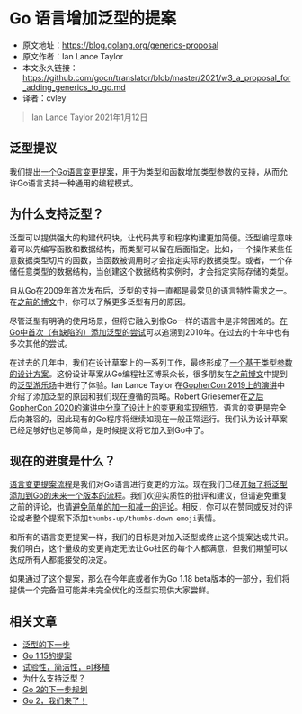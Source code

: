 # Go 语言增加泛型的提案

- 原文地址：https://blog.golang.org/generics-proposal
- 原文作者：Ian Lance Taylor
- 本文永久链接：https://github.com/gocn/translator/blob/master/2021/w3_a_proposal_for_adding_generics_to_go.md
- 译者：cvley

> Ian Lance Taylor
> 2021年1月12日

## 泛型提议

我们提出[一个Go语言变更提案](https://golang.org/issue/43651)，用于为类型和函数增加类型参数的支持，从而允许Go语言支持一种通用的编程模式。

## 为什么支持泛型？

泛型可以提供强大的构建代码块，让代码共享和程序构建更加简便。泛型编程意味着可以先编写函数和数据结构，而类型可以留在后面指定。比如，一个操作某些任意数据类型切片的函数，当函数被调用时才会指定实际的数据类型。或者，一个存储任意类型的数据结构，当创建这个数据结构实例时，才会指定实际存储的类型。

自从Go在2009年首次发布后，泛型的支持一直都是最常见的语言特性需求之一。在[之前的博文](https://blog.golang.org/why-generics)中，你可以了解更多泛型有用的原因。

尽管泛型有明确的使用场景，但将它融入到像Go一样的语言中是非常困难的。[在Go中首次（有缺陷的）添加泛型的尝试](https://golang.org/design/15292/2010-06-type-functions)可以追溯到2010年。在过去的十年中也有多次其他的尝试。

在过去的几年中，我们在设计草案上的一系列工作，最终形成了[一个基于类型参数的设计方案](https://golang.org/design/go2draft-type-parameters)。这份设计草案从Go编程社区博采众长，很多朋友在[之前博文](https://blog.golang.org/generics-next-step)中提到的[泛型游乐场](https://go2goplay.golang.org/)中进行了体验。Ian Lance Taylor 在[GopherCon 2019上的演讲](https://www.youtube.com/watch?v=WzgLqE-3IhY)中介绍了添加泛型的原因和我们现在遵循的策略。Robert Griesemer在[之后GopherCon 2020的演讲中分享了设计上的变更和实现细节](https://www.youtube.com/watch?v=TborQFPY2IM)。语言的变更是完全后向兼容的，因此现有的Go程序将继续如现在一般正常运行。我们认为设计草案已经足够好也足够简单，是时候提议将它加入到Go中了。

## 现在的进度是什么？

[语言变更提案流程](https://golang.org/s/proposal)是我们对Go语言进行变更的方法。现在我们已经[开始了将泛型添加到Go的未来一个版本的流程](https://golang.org/issue/43651)。我们欢迎实质性的批评和建议，但请避免重复之前的评论，也请[避免简单的加一和减一的评论](https://golang.org/wiki/NoPlusOne)。相反，你可以在赞同或反对的评论或者整个提案下添加`thumbs-up/thumbs-down emoji`表情。

和所有的语言变更提案一样，我们的目标是对加入泛型或终止这个提案达成共识。我们明白，这个量级的变更肯定无法让Go社区的每个人都满意，但我们期望可以达成所有人都能接受的决定。

如果通过了这个提案，那么在今年底或者作为Go 1.18 beta版本的一部分，我们将提供一个完备但可能并未完全优化的泛型实现供大家尝鲜。

## 相关文章 

- [泛型的下一步](https://blog.golang.org/generics-next-step)
- [Go 1.15的提案](https://blog.golang.org/go1.15-proposals)
- [试验性，简洁性，可移植](https://blog.golang.org/experiment)
- [为什么支持泛型？](https://blog.golang.org/why-generics)
- [Go 2的下一步规划](https://blog.golang.org/go2-next-steps)
- [Go 2，我们来了！](https://blog.golang.org/go2-here-we-come)
